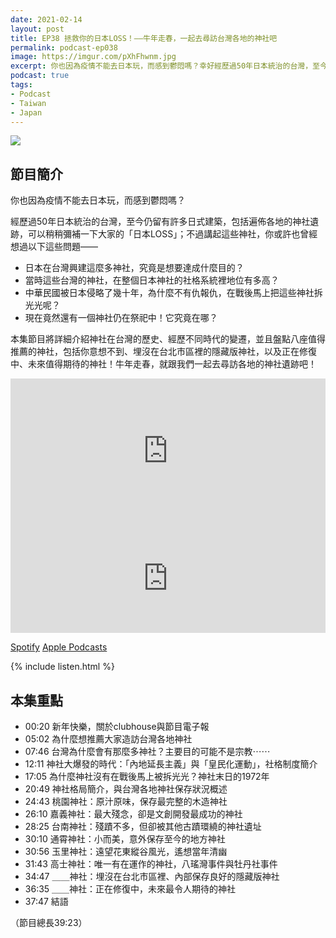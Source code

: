 ```yaml
---
date: 2021-02-14
layout: post
title: EP38 拯救你的日本LOSS！——牛年走春，一起去尋訪台灣各地的神社吧
permalink: podcast-ep038
image: https://imgur.com/pXhFhwnm.jpg
excerpt: 你也因為疫情不能去日本玩，而感到鬱悶嗎？幸好經歷過50年日本統治的台灣，至今仍留有許多日式建築，包括遍佈各地的神社遺跡，可以稍稍彌補你的「日本LOSS」！不過，日本人在台灣興建這麼多神社，究竟是想要達成什麼目的？為什麼多數神社戰後都沒有被馬上拆除？現在唯一維持祭祀的神社又是在哪？本集節目將詳細介紹神社在台灣的歷史，並且盤點八座值得推薦的神社，包括你意想不到、埋沒在台北市區裡的隱藏版神社！牛年走春，就跟我們一起去尋訪各地的神社遺跡吧！
podcast: true
tags:
- Podcast
- Taiwan
- Japan
---
```


![](https://imgur.com/pXhFhwn.jpg)

## 節目簡介

你也因為疫情不能去日本玩，而感到鬱悶嗎？

經歷過50年日本統治的台灣，至今仍留有許多日式建築，包括遍佈各地的神社遺跡，可以稍稍彌補一下大家的「日本LOSS」；不過講起這些神社，你或許也曾經想過以下這些問題——

* 日本在台灣興建這麼多神社，究竟是想要達成什麼目的？
* 當時這些台灣的神社，在整個日本神社的社格系統裡地位有多高？
* 中華民國被日本侵略了幾十年，為什麼不有仇報仇，在戰後馬上把這些神社拆光光呢？
* 現在竟然還有一個神社仍在祭祀中！它究竟在哪？

本集節目將詳細介紹神社在台灣的歷史、經歷不同時代的變遷，並且盤點八座值得推薦的神社，包括你意想不到、埋沒在台北市區裡的隱藏版神社，以及正在修復中、未來值得期待的神社！牛年走春，就跟我們一起去尋訪各地的神社遺跡吧！

<iframe src="https://open.spotify.com/embed-podcast/episode/1T9FiKFSsGokpWrD5M9iyP" width="100%" height="232" frameborder="0" allowtransparency="true" allow="encrypted-media"></iframe>

<iframe allow="autoplay *; encrypted-media *; fullscreen *" frameborder="0" height="175" style="width:100%;max-width:660px;overflow:hidden;background:transparent;" sandbox="allow-forms allow-popups allow-same-origin allow-scripts allow-storage-access-by-user-activation allow-top-navigation-by-user-activation" src="https://embed.podcasts.apple.com/tw/podcast/id1518914711?i=1000508967088"></iframe>

[Spotify](https://open.spotify.com/episode/1T9FiKFSsGokpWrD5M9iyP)
[Apple Podcasts](https://podcasts.apple.com/tw/podcast/id1518914711?i=1000508967088)

{% include listen.html %}

## 本集重點

* 00:20 新年快樂，關於clubhouse與節目電子報
* 05:02 為什麼想推薦大家造訪台灣各地神社
* 07:46 台灣為什麼會有那麼多神社？主要目的可能不是宗教⋯⋯
* 12:11 神社大爆發的時代：「內地延長主義」與「皇民化運動」，社格制度簡介
* 17:05 為什麼神社沒有在戰後馬上被拆光光？神社末日的1972年
* 20:49 神社格局簡介，與台灣各地神社保存狀況概述
* 24:43 桃園神社：原汁原味，保存最完整的木造神社
* 26:10 嘉義神社：最大殘念，卻是文創開發最成功的神社
* 28:25 台南神社：殘蹟不多，但卻被其他古蹟環繞的神社遺址
* 30:10 通霄神社：小而美，意外保存至今的地方神社
* 30:56 玉里神社：遠望花東縱谷風光，遙想當年清幽
* 31:43 高士神社：唯一有在運作的神社，八瑤灣事件與牡丹社事件
* 34:47 ＿＿神社：埋沒在台北市區裡、內部保存良好的隱藏版神社
* 36:35 ＿＿神社：正在修復中，未來最令人期待的神社
* 37:47 結語

（節目總長39:23）
